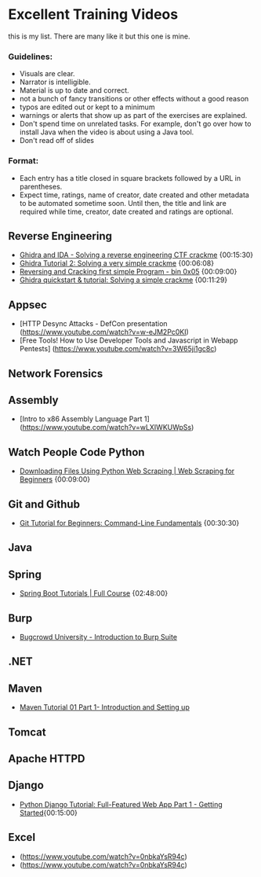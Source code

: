 # Excellent Training Videos
this is my list.  There are many like it but this one is mine.  
### Guidelines:
* Visuals are clear.  
* Narrator is intelligible.
* Material is up to date and correct.
* not a bunch of fancy transitions or other effects without a good reason
* typos are edited out or kept to a minimum
* warnings or alerts that show up as part of the exercises are explained.
* Don't spend time on unrelated tasks.  For example, don't go over how to install Java when the video is about using a Java tool.
* Don't read off of slides 

### Format:
* Each entry has a title closed in square brackets followed by a URL in parentheses.
* Expect time, ratings, name of creator, date created and other metadata to be automated sometime soon. Until then, the title and link are required while time, creator, date created and ratings are optional.  

## Reverse Engineering
* [Ghidra and IDA - Solving a reverse engineering CTF crackme](https://www.youtube.com/watch?v=S06pgk4DjFQ)  {00:15:30}
* [Ghidra Tutorial 2: Solving a very simple crackme](https://www.youtube.com/watch?v=yQTMvtutsjY) {00:06:08}
* [Reversing and Cracking first simple Program - bin 0x05](https://www.youtube.com/watch?v=VroEiMOJPm8) {00:09:00}
* [Ghidra quickstart & tutorial: Solving a simple crackme](https://www.youtube.com/watch?v=fTGTnrgjuGA) {00:11:29}

## Appsec
* [HTTP Desync Attacks - DefCon presentation (https://www.youtube.com/watch?v=w-eJM2Pc0KI)
* [Free Tools! How to Use Developer Tools and Javascript in Webapp Pentests] (https://www.youtube.com/watch?v=3W65ji1gc8c)

## Network Forensics
## Assembly
* [Intro to x86 Assembly Language Part 1] (https://www.youtube.com/watch?v=wLXIWKUWpSs) 

## Watch People Code Python
* [Downloading Files Using Python Web Scraping | Web Scraping for Beginners](https://www.youtube.com/watch?v=0v1kp2JTZMA) {00:09:00}

## Git and Github
* [Git Tutorial for Beginners: Command-Line Fundamentals](https://www.youtube.com/watch?v=HVsySz-h9r4) {00:30:30}

## Java

## Spring
* [Spring Boot Tutorials | Full Course](https://www.youtube.com/watch?v=35EQXmHKZYs) {02:48:00}
## Burp
* [Bugcrowd University - Introduction to Burp Suite](https://www.youtube.com/watch?v=h2duGBZLEek)
## .NET

## Maven
* [Maven Tutorial 01 Part 1- Introduction and Setting up](https://www.youtube.com/watch?v=al7bRZzz4oU)
## Tomcat

## Apache HTTPD

## Django
* [Python Django Tutorial: Full-Featured Web App Part 1 - Getting Started](https://www.youtube.com/watch?v=UmljXZIypDc){00:15:00}

## Excel
* (https://www.youtube.com/watch?v=0nbkaYsR94c)
* (https://www.youtube.com/watch?v=0nbkaYsR94c)
